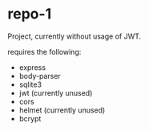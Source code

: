 # repo-1
Project, currently without usage of JWT.

requires the following:

* express
* body-parser
* sqlite3
* jwt (currently unused)
* cors
* helmet (currently unused)
* bcrypt
